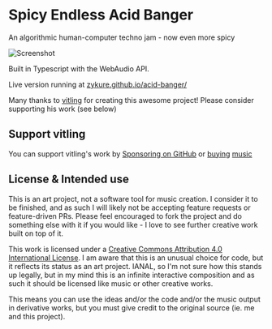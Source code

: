 # Spicy Endless Acid Banger

An algorithmic human-computer techno jam - now even more spicy

![Screenshot](https://github.com/zykure/acid-banger/blob/main/preview.png?raw=true)

Built in Typescript with the WebAudio API.

Live version running at [zykure.github.io/acid-banger/](https://zykure.github.io/acid-banger/)

Many thanks to [vitling](https://music.vitling.xyz) for creating this awesome project! Please consider supporting his work (see below)


## Support vitling

You can support vitling's work by [Sponsoring on GitHub](https://github.com/sponsors/vitling) or [buying](https://music.vitling.xyz) [music](https://edgenetwork.bandcamp.com/album/edge001-spaceport-lounge-music)

## License & Intended use

This is an art project, not a software tool for music creation. I consider it to be finished, and as such I will likely not be accepting feature requests or feature-driven PRs. Please feel encouraged to fork the project and do something else with it if you would like - I love to see further creative work built on top of it.

This work is licensed under a [Creative Commons Attribution 4.0 International License](http://creativecommons.org/licenses/by/4.0/). I am aware that this is an unusual choice for code, but it reflects its status as an art project. IANAL, so I'm not sure how this stands up legally, but in my mind this is an infinite interactive composition and as such it should be licensed like music or other creative works.

This means you can use the ideas and/or the code and/or the music output in derivative works, but you must give credit to the original source (ie. me and this project).
